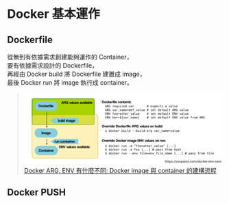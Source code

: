 # Docker 基本運作

## Dockerfile

從無到有依據需求創建能夠運作的 Container，   
要有依據需求設計的 Dockerfile，   
再經由 Docker build 將 Dockerfile 建置成 image，   
最後 Docker run 將 image 執行成 container。

> ![picture 1](../../images/58008e4d99d2d2eb1aa1e9cf544a4657f59e1568e8d4ace005fdeaaafb37fab4.png)  
> [Docker ARG, ENV 有什麼不同: Docker image 與 container 的建構流程](https://blog.scottchayaa.com/post/2018/11/04/docker-arg-env-variable/)


## Docker PUSH